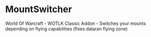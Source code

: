 # MountSwitcher
World Of Warcraft - WOTLK Classic Addon - Switches your mounts depending on flying capabilities (fixes dalaran flying zone)
